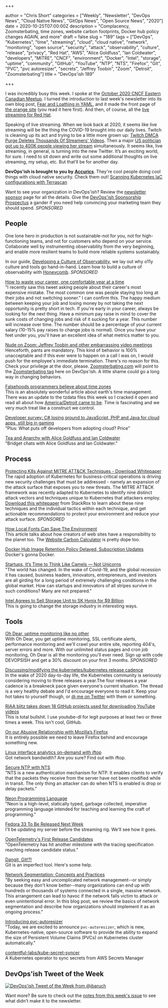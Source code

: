 +++

author = "Chris Short"
categories = ["Weekly", "Newsletter", "DevOps News", "Cloud Native News", "GitOps News", "Open Source News", "2020"]
date = 2020-10-25T07:00:00Z
description = "Complacency, Zoomsterbating, time zones, website carbon footprints, Docker hub policy changes AGAIN, and more"
draft = false
slug = "189"
tags = ["DevOps", "Kubernetes", "time", "streaming", "cloud", "cloud native", "network", "monitoring", "open source", "security", "attack", "observability", "culture", "release", "privacy", "Red Hat", "AWS", "Alice Goldfuss", "Ian Coldwater", "developers", "MITRE", "CNCF", "environment", "Docker", "Intel", "storage", "uptime", "community", "GitHub", "YouTube", "NTP", "NTS", "Firefox", "Git", "PVC", "pvc autoresizer", "secrets", "Jeffrey Toobin", "Zoom", "Detroit", "Zoomsterbating"]
title = "DevOps'ish 189"

+++

I was incredibly busy this week. I spoke at the [October 2020 CNCF Eastern Canadian Meetup](https://www.youtube.com/watch?v=l_EEZV1P15U). I turned the introduction to last week's newsletter into its own blog post, [Fear and Loathing in YAML](https://chrisshort.net/fear-and-loathing-in-yaml/), and it made the front page of [the orange site](https://news.ycombinator.com/item?id=24848511) (you read it here first). And then, of course, all the [live streaming for Red Hat](https://www.openshift.com/blog/this-past-week-on-openshift.tv).

Speaking of live streaming. When we look back at 2020, it seems like live streaming will be the thing the COVID-19 brought into our daily lives. Twitch is cleaning up its act and trying to be a little more grown up: [Twitch DMCA Purge Deletes Thousands Of Streamers' Videos](https://kotaku.com/twitch-deletes-thousands-of-streamers-videos-and-issues-1845429294). Then a major [US politician got up to 400K people viewing her stream](https://www.wired.com/story/aoc-among-us-twitch-stream/) simultaneously. It seems like, live streaming, in general, is turning into the new Twitter. It’s an exciting world, for sure. I need to sit down and write out some additional thoughts on live streaming, my setup, etc. But that’ll be for another day.

**DevOps'ish is brought to you by** [**Accurics**](https://www.accurics.com/). They're cool people doing cool things with cloud native security. Check them out! [Scanning Kubernetes IaC configurations with Terrascan](https://community.accurics.com/t/scanning-kubernetes-iac-configurations-with-terrascan/51)

Want to see your organization in DevOps'ish? Review the [newsletter sponsor](https://devopsish.com/sponsor/) page for all the details. Give the [DevOps'ish Sponsorship Prospectus](https://devopsi.sh/prospectus) a gander if you need help convincing your marketing team they should spend. *SPONSORED*


## People

One lone hero in production is not sustainable-not for you, not for high-functioning teams, and not for customers who depend on your service. Collaborate well by instrumenting observability from the very beginning, and enable more resilient teams to build more reliable systems sustainably.

In our guide, [Developing a Culture of Observability](https://info.honeycomb.io/developing-a-culture-of-observability-devopsish?&utm_source=devopsish&utm_medium=newsletter&utm_campaign=ad&utm_content=developing-a-culture-of-observability-devopsish), we lay out why o11y culture and tools go hand-in-hand. Learn how to build a culture of observability with [Honeycomb](https://ui.honeycomb.io/signup/?&utm_source=devopsish&utm_medium=newsletter&utm_campaign=ad&utm_content=product-signup). *SPONSORED*

[How to waste your career, one comfortable year at a time](https://apoorvagovind.substack.com/p/how-to-waste-your-career-one-comfortable)  
"I recently saw this tweet asking people about their career's most expensive mistake. The most common one was people staying too long at their jobs and not switching sooner." I can confirm this. The happy medium between keeping your job and losing money by not taking the next opportunity is pretty short in tech. If you're early in your career, always be looking for the next thing. Have a minimum pay raise in mind to cover the sunk costs of changing jobs and risk of it sucking for a year. This number will increase over time. The number should be a percentage of your current salary (10-15% pay raises to change jobs is normal). Once you have your feet under you, you'll have an excellent idea of what metrics matter to you.

[Nude on Zoom: Jeffrey Toobin and other embarrassing video meetings](https://www.scmp.com/news/world/article/3106401/nude-zoom-jeffrey-toobin-and-other-embarrassing-video-meetings)  
Henceforth, pants are mandatory. This kind of behavior is 100% unacceptable and if this ever were to happen on a call I was on, I would push for the employee's immediate termination. There's no reason for this. Check your privilege at the door, please. [Zoomsterbating.com](http://zoomsterbating.com) will point to the [Zoomsterbating tag](https://devopsish.com/tags/zoomsterbating/) here on DevOps'ish. A little shame could go a long way in changing behaviors.

[Falsehoods programmers believe about time zones](https://www.zainrizvi.io/blog/falsehoods-programmers-believe-about-time-zones/)  
This is an absolutely wonderful article about earth's time management. There was an update to the tzdata files this week so I cracked it open and read all about how [America/Detroit came to be](https://gist.github.com/chris-short/168f900a369078fcb862c56ed99a6ee6). Time is fascinating and we very much treat like a construct we control.

[Developer survey: C# losing ground to JavaScript, PHP and Java for cloud apps, still big in gaming](https://www.theregister.com/2020/10/21/developer_survey_c_losing_ground/)  
"Plus: What puts off developers from adopting cloud? Price"

[Tea and Anarchy with Alice Goldfuss and Ian Coldwater](https://www.arresteddevops.com/tea-and-anarchy/)  
"Bridget chats with Alice Goldfuss and Ian Coldwater."

## Process

[Protecting K8s Against MITRE ATT&CK Techniques - Download Whitepaper](https://security.stackrox.com/protecting-against-K8s-threats-white-paper.html?Source=DevOpsIsh&LSource=DevOpsIsh)  
The rapid adoption of Kubernetes for business-critical operations is driving new security challenges that must be addressed - namely an expansion of the attack surface that exposes you to new threats. The MITRE ATT&CK framework was recently adapted to Kubernetes to identify nine distinct attack vectors and techniques unique to Kubernetes that attackers employ. [Download this whitepaper](https://security.stackrox.com/protecting-against-K8s-threats-white-paper.html?Source=DevOpsIsh&LSource=DevOpsIsh) from StackRox to learn about these nine techniques and the individual tactics within each technique, and get actionable recommendations to protect your environment and reduce your attack surface. *SPONSORED*

[How Local Fonts Can Save The Environment](https://kevq.uk/how-local-fonts-can-save-the-environment/)  
This article talks about how creators of web sites have a responsibility to the planet too. The [Website Carbon Calculator](https://www.websitecarbon.com/) is pretty dope too.

[Docker Hub Image Retention Policy Delayed, Subscription Updates](https://petty.company/blog/docker-hub-image-retention-policy-delayed-and-subscription-updates/)  
Docker's gonna Docker.

[Startups, It’s Time to Think Like Camels — Not Unicorns](https://hbr.org/2020/10/startups-its-time-to-think-like-camels-not-unicorns)  
"The world has changed. In the wake of Covid-19, and the global recession it has caused, business leaders, innovators, entrepreneurs, and investors are all girding for a long period of extremely challenging conditions in the global market. How can startups and innovators of all stripes survive in such conditions? Many are not prepared."

[Intel Agrees to Sell Storage Unit to SK Hynix for $9 Billion](https://www.bloomberg.com/news/articles/2020-10-20/intel-agrees-to-sell-storage-unit-to-sk-hynix-for-9-billion)  
This is going to change the storage industry in interesting ways.

## Tools

[Oh Dear, uptime monitoring like no other](https://ohdear.app/)  
With Oh Dear, you get uptime monitoring, SSL certificate alerts, performance monitoring and we'll crawl your entire site, reporting 404's, server errors and more. With our unlimited status pages and cron job monitoring, Oh Dear is all the monitoring you'll ever need. Sign up with code DEVOPSISH and get a 30% discount on your first 3 months. *SPONSORED*

[Discussing/modifying the kubernetes/kubernetes release cadence](https://github.com/kubernetes/sig-release/issues/1290)  
In the wake of 2020 day-to-day life, the Kubernetes community is seriously considering moving to three releases a year.The four releases a year cadence is a breakneck pace given everyone's current situation. The thread is a very healthy debate and I'd encourage everyone to read it. Keep your hot takes to yourself though, or [@ me on Twitter](https://twitter.com/ChrisShort) with them or something.

[RIAA blitz takes down 18 GitHub projects used for downloading YouTube videos](https://www.zdnet.com/article/riaa-blitz-takes-down-18-github-projects-used-for-downloading-youtube-videos/)  
This is total bullshit. I use youtube-dl for legit purposes at least two or three times a week. This isn't cool, GitHub.

[On our Abusive Relationship with Mozilla’s Firefox](https://ruzkuku.com/txt/moz-rel.html)  
It is entirely possible we need to leave Firefox behind and encourage something new.

[Linux interface analytics on-demand with iftop](https://www.redhat.com/sysadmin/linux-interface-iftop)  
Got network bandwidth? Are you sure? Find out with iftop.

[Secure NTP with NTS](https://fedoramagazine.org/secure-ntp-with-nts/)  
"NTS is a new authentication mechanism for NTP. It enables clients to verify that the packets they receive from the server have not been modified while in transit. The only thing an attacker can do when NTS is enabled is drop or delay packets."

[Neon Programming Language](https://neon-lang.dev/)  
"Neon is a high-level, statically typed, garbage collected, imperative programming language intended for teaching and learning the craft of programming."

[Fedora 33 To Be Released Next Week](https://www.phoronix.com/scan.php?page=news_item&px=Fedora-33-Next-Week)  
I'll be updating my server before the streaming rig. We'll see how it goes.

[OpenTelemetry's First Release Candidates](https://opensource.googleblog.com/2020/10/opentelemetrys-first-release-candidates.html)  
"OpenTelemetry has hit another milestone with the tracing specification reaching release candidate status."

[Dangit, Git!?!](https://dangitgit.com/)  
Git is an imperfect tool. Here's some help.

[Network Segmentation: Concepts and Practices](https://insights.sei.cmu.edu/sei_blog/2020/10/network-segmentation-concepts-and-practices.html)  
"By seeking easy and uncomplicated network management--or simply because they don't know better--many organizations can end up with hundreds or thousands of systems connected in a single, massive network. This arrangement can lead to havoc if the network falls victim to attack or even unintentional error. In this blog post, we review the basics of network segmentation and describe how organizations should implement it as an ongoing process."

[Introducing pvc-autoresizer](https://blog.kintone.io/entry/pvc-autoresizer)  
"Today, we are excited to announce `pvc-autoresizer`, which is new, Kubernetes-native, open-source software to provide the ability to expand the size of Persistent Volume Claims (PVCs) on Kubernetes cluster automatically."

[contentful-labs/kube-secret-syncer](https://github.com/contentful-labs/kube-secret-syncer)  
A Kubernetes operator to sync secrets from AWS Secrets Manager

## DevOps'ish Tweet of the Week

[![DevOps'ish Tweet of the Week from @jbaruch](https://shortcdn.com/devopsish/189-devopsish-tweet-of-the-week.png)](https://twitter.com/jbaruch/status/1318589106725687297)

Want more? Be sure to check out the [notes from this week's issue](https://devopsish.com/189/notes/) to see what didn't make it to the newsletter.

